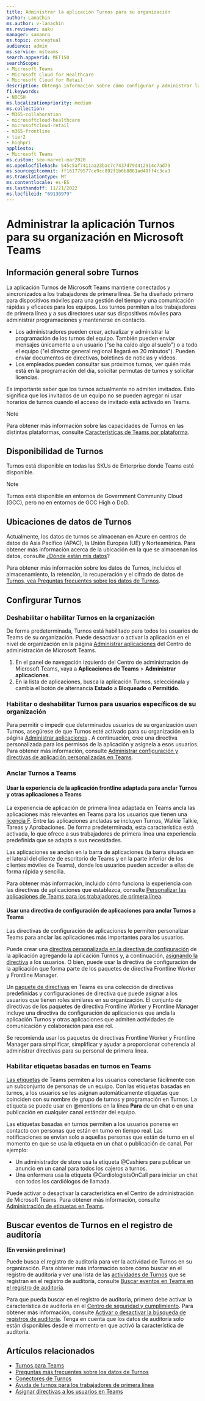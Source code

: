 ```yaml
---
title: Administrar la aplicación Turnos para su organización
author: LanaChin
ms.author: v-lanachin
ms.reviewer: aaku
manager: samanro
ms.topic: conceptual
audience: admin
ms.service: msteams
search.appverid: MET150
searchScope:
- Microsoft Teams
- Microsoft Cloud for Healthcare
- Microsoft Cloud for Retail
description: Obtenga información sobre cómo configurar y administrar la aplicación Turnos en Teams para los trabajadores de primera línea de su organización.
f1.keywords:
- NOCSH
ms.localizationpriority: medium
ms.collection:
- M365-collaboration
- microsoftcloud-healthcare
- microsoftcloud-retail
- m365-frontline
- tier2
- highpri
appliesto:
- Microsoft Teams
ms.custom: seo-marvel-mar2020
ms.openlocfilehash: 545c5af7411aa23bac7c7437d79d412914c7ad79
ms.sourcegitcommit: ff161779577ce9cc892f1b6b8861ad49ff4c3ca3
ms.translationtype: MT
ms.contentlocale: es-ES
ms.lasthandoff: 11/21/2022
ms.locfileid: "69130979"
---
```

# <a name="manage-the-shifts-app-for-your-organization-in-microsoft-teams"></a>Administrar la aplicación Turnos para su organización en Microsoft Teams

## <a name="overview-of-shifts"></a>Información general sobre Turnos

La aplicación Turnos de Microsoft Teams mantiene conectados y sincronizados a los trabajadores de primera línea. Se ha diseñado primero para dispositivos móviles para una gestión del tiempo y una comunicación rápidas y eficaces para los equipos. Los turnos permiten a los trabajadores de primera línea y a sus directores usar sus dispositivos móviles para administrar programaciones y mantenerse en contacto.

- Los administradores pueden crear, actualizar y administrar la programación de los turnos del equipo. También pueden enviar mensajes únicamente a un usuario ("se ha caído algo al suelo") o a todo el equipo ("el director general regional llegará en 20 minutos"). Pueden enviar documentos de directivas, boletines de noticias y vídeos.
- Los empleados pueden consultar sus próximos turnos, ver quién más está en la programación del día, solicitar permutas de turnos y solicitar licencias.

Es importante saber que los turnos actualmente no admiten invitados. Esto significa que los invitados de un equipo no se pueden agregar ni usar horarios de turnos cuando el acceso de invitado está activado en Teams.

> [!Note]
> Para obtener más información sobre las capacidades de Turnos en las distintas plataformas, consulte [Características de Teams por plataforma](https://support.microsoft.com/office/teams-features-by-platform-debe7ff4-7db4-4138-b7d0-fcc276f392d3).

## <a name="availability-of-shifts"></a>Disponibilidad de Turnos

Turnos está disponible en todas las SKUs de Enterprise donde Teams esté disponible.

> [!NOTE]
> Turnos está disponible en entornos de Government Community Cloud (GCC), pero no en entornos de GCC High o DoD.

## <a name="location-of-shifts-data"></a>Ubicaciones de datos de Turnos

Actualmente, los datos de turnos se almacenan en Azure en centros de datos de Asia Pacífico (APAC), la Unión Europea (UE) y Norteamérica. Para obtener más información acerca de la ubicación en la que se almacenan los datos, consulte [¿Dónde están mis datos](http://o365datacentermap.azurewebsites.net/)?

Para obtener más información sobre los datos de Turnos, incluidos el almacenamiento, la retención, la recuperación y el cifrado de datos de [Turnos, vea Preguntas frecuentes sobre los datos de Turnos](shifts-data-faq.md).

## <a name="set-up-shifts"></a>Confirgurar Turnos

### <a name="enable-or-disable-shifts-in-your-organization"></a>Deshabilitar o habilitar Turnos en la organización

De forma predeterminada, Turnos está habilitado para todos los usuarios de Teams de su organización. Puede desactivar o activar la aplicación en el nivel de organización en la página [Administrar aplicaciones](../../manage-apps.md) del Centro de administración de Microsoft Teams.

1. En el panel de navegación izquierdo del Centro de administración de Microsoft Teams, vaya a **Aplicaciones de Teams** > **Administrar aplicaciones**.
2. En la lista de aplicaciones, busca la aplicación Turnos, selecciónala y cambia el botón de alternancia **Estado** a **Bloqueado** o **Permitido**.

### <a name="enable-or-disable-shifts-for-specific-users-in-your-organization"></a>Habilitar o deshabilitar Turnos para usuarios específicos de su organización

Para permitir o impedir que determinados usuarios de su organización usen Turnos, asegúrese de que Turnos esté activado para su organización en la página [Administrar aplicaciones](../../manage-apps.md) . A continuación, cree una directiva personalizada para los permisos de la aplicación y asígnela a esos usuarios. Para obtener más información, consulte [Administrar configuración y directivas de aplicación personalizadas en Teams](../../teams-app-permission-policies.md).

### <a name="pin-shifts-to-teams"></a>Anclar Turnos a Teams

#### <a name="use-the-tailored-frontline-app-experience-to-pin-shifts-and-other-apps-to-teams"></a>Usar la experiencia de la aplicación frontline adaptada para anclar Turnos y otras aplicaciones a Teams

La experiencia de aplicación de primera línea adaptada en Teams ancla las aplicaciones más relevantes en Teams para los usuarios que tienen una [licencia F](https://www.microsoft.com/microsoft-365/enterprise/frontline#office-SKUChooser-0dbn8nt). Entre las aplicaciones ancladas se incluyen Turnos, Walkie Talkie, Tareas y Aprobaciones. De forma predeterminada, esta característica está activada, lo que ofrece a sus trabajadores de primera línea una experiencia predefinida que se adapta a sus necesidades.

Las aplicaciones se anclan en la barra de aplicaciones (la barra situada en el lateral del cliente de escritorio de Teams y en la parte inferior de los clientes móviles de Teams), donde los usuarios pueden acceder a ellas de forma rápida y sencilla.

Para obtener más información, incluido cómo funciona la experiencia con las directivas de aplicaciones que establezca, consulte [Personalizar las aplicaciones de Teams para los trabajadores de primera línea](/microsoft-365/frontline/pin-teams-apps-based-on-license?bc=%2fmicrosoftteams%2fbreadcrumb%2ftoc.json&toc=%2fmicrosoftteams%2ftoc.json).  

#### <a name="use-an-app-setup-policy-to-pin-shifts-to-teams"></a>Usar una directiva de configuración de aplicaciones para anclar Turnos a Teams

Las directivas de configuración de aplicaciones le permiten personalizar Teams para anclar las aplicaciones más importantes para los usuarios.

Puede crear una [directiva personalizada en la directiva de configuración](../../teams-app-setup-policies.md) de la aplicación agregando la aplicación Turnos y, a continuación, [asignando la directiva](../../assign-policies-users-and-groups.md) a los usuarios. O bien, puede usar la directiva de configuración de la aplicación que forma parte de los paquetes de directiva Frontline Worker y Frontline Manager.

Un [paquete de directivas](../../manage-policy-packages.md) en Teams es una colección de directivas predefinidas y configuraciones de directiva que puede asignar a los usuarios que tienen roles similares en su organización. El conjunto de directivas de los paquetes de directiva Frontline Worker y Frontline Manager incluye una directiva de configuración de aplicaciones que ancla la aplicación Turnos y otras aplicaciones que admiten actividades de comunicación y colaboración para ese rol.

Se recomienda usar los paquetes de directivas Frontline Worker y Frontline Manager para simplificar, simplificar y ayudar a proporcionar coherencia al administrar directivas para su personal de primera línea.

### <a name="enable-shift-based-tags-in-teams"></a>Habilitar etiquetas basadas en turnos en Teams

[Las etiquetas](https://support.microsoft.com/office/using-tags-in-teams-667bd56f-32b8-4118-9a0b-56807c96d91e) de Teams permiten a los usuarios conectarse fácilmente con un subconjunto de personas de un equipo. Con las etiquetas basadas en turnos, a los usuarios se les asignan automáticamente etiquetas que coinciden con su nombre de grupo de turnos y programación en Turnos. La etiqueta se puede usar en @mentions en la línea **Para** de un chat o en una publicación en cualquier canal estándar del equipo.

Las etiquetas basadas en turnos permiten a los usuarios ponerse en contacto con personas que están en turno en tiempo real. Las notificaciones se envían solo a aquellas personas que están de turno en el momento en que se usa la etiqueta en un chat o publicación de canal. Por ejemplo:

- Un administrador de store usa la etiqueta @Cashiers para publicar un anuncio en un canal para todos los cajeros a turnos.
- Una enfermera usa la etiqueta @CardiologistsOnCall para iniciar un chat con todos los cardiólogos de llamada.

Puede activar o desactivar la característica en el Centro de administración de Microsoft Teams. Para obtener más información, consulte [Administración de etiquetas en Teams](../../manage-tags.md).

## <a name="search-the-audit-log-for-shifts-events"></a>Buscar eventos de Turnos en el registro de auditoría

**(En versión preliminar)**

Puede busca el registro de auditoría para ver la actividad de Turnos en su organización.  Para obtener más información sobre cómo buscar en el registro de auditoría y ver una lista de las [actividades de Turnos](../../audit-log-events.md#shifts-in-teams-activities) que se registran en el registro de auditoría, consulte [Buscar eventos en Teams en el registro de auditoría](../../audit-log-events.md).

Para que pueda buscar en el registro de auditoría, primero debe activar la característica de auditoría en el [Centro de seguridad y cumplimiento](https://protection.office.com). Para obtener más información, consulte [Activar o desactivar la búsqueda de registros de auditoría](https://support.office.com/article/Turn-Office-365-audit-log-search-on-or-off-e893b19a-660c-41f2-9074-d3631c95a014). Tenga en cuenta que los datos de auditoría solo están disponibles desde el momento en que activó la característica de auditoría.

## <a name="related-articles"></a>Artículos relacionados

- [Turnos para Teams](/microsoft-365/frontline/shifts-for-teams-landing-page)
- [Preguntas más frecuentes sobre los datos de Turnos](shifts-data-faq.md)
- [Conectores de Turnos](/microsoft-365/frontline/shifts-connectors)
- [Ayuda de turnos para los trabajadores de primera línea](https://support.office.com/article/apps-and-services-cc1fba57-9900-4634-8306-2360a40c665b)
- [Asignar directivas a los usuarios en Teams](../../policy-assignment-overview.md)
